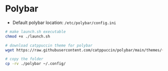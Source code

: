 # Polybar

-   Default polybar location: `/etc/polybar/config.ini`

```bash
# make launch.sh executable
chmod +x ./launch.sh

# download catppuccin theme for polybar
wget https://raw.githubusercontent.com/catppuccin/polybar/main/themes/{frappe.ini,latte.ini,macchiato.ini,mocha.ini} -P $PWD/polybar

# copy the folder
cp -rv ./polybar ~/.config/
```